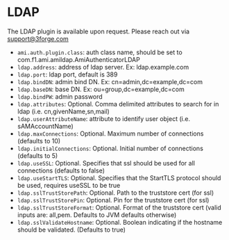# LDAP

The LDAP plugin is available upon request. Please reach out via support@3forge.com

-   `ami.auth.plugin.class`: auth class name, should be set to com.f1.ami.amildap.AmiAuthenticatorLDAP
-   `ldap.address`: address of ldap server. Ex: ldap.example.com
-   `ldap.port`: ldap port, default is 389
-   `ldap.bindDN`: admin bind DN. Ex: cn=admin,dc=example,dc=com
-	`ldap.baseDN`: base DN. Ex: ou=group,dc=example,dc=com
-   `ldap.bindPW`: admin password
-   `ldap.attributes`: Optional. Comma delimited attributes to search for in ldap (i.e. cn,givenName,sn,mail)
-   `ldap.userAttributeName`: attribute to identify user object (i.e. sAMAccountName)
-	`ldap.maxConnections`: Optional. Maximum number of connections (defaults to 10)
-	`ldap.initialConnections`: Optional. Initial number of connections (defaults to 5)
-	`ldap.useSSL`: Optional. Specifies that ssl should be used for all connections (defaults to false)
-	`ldap.useStartTLS`: Optional. Specifies that the StartTLS protocol should be used, requires useSSL to be true
-	`ldap.sslTrustStorePath`: Optional. Path to the truststore cert (for ssl)
-	`ldap.sslTrustStorePin`: Optional. Pin for the truststore cert (for ssl)
-	`ldap.sslTrustStoreFormat`: Optional. Format of the truststore cert (valid inputs are: all,pem. Defaults to JVM defaults otherwise)
-	`ldap.sslValidateHostname`: Optional. Boolean indicating if the hostname should be validated. (Defaults to true)
